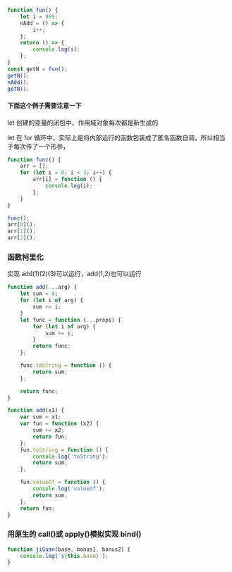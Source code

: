 ```javascript
function fun() {
	let i = 999;
	nAdd = () => {
		i++;
	};
	return () => {
		console.log(i);
	};
}
const getN = fun();
getN();
nAdd();
getN();
```

#### 下面这个例子需要注意一下

let 创建的变量的闭包中，作用域对象每次都是新生成的

let 在 for 循环中，实际上是将内部运行的函数包装成了匿名函数自调，所以相当于每次传了一个形参，

```javascript
function func() {
	arr = [];
	for (let i = 0; i < 3; i++) {
		arr[i] = function () {
			console.log(i);
		};
	}
}

func();
arr[0]();
arr[1]();
arr[2]();
```

### 函数柯里化

实现 add(1)(2)(3)可以运行，add(1,2)也可以运行

```javascript
function add(...arg) {
	let sum = 0;
	for (let i of arg) {
		sum += i;
	}
	let func = function (...props) {
		for (let i of arg) {
			sum += i;
		}
		return func;
	};

	func.toString = function () {
		return sum;
	};

	return func;
}
```

```javascript
function add(x1) {
	var sum = x1;
	var fun = function (x2) {
		sum += x2;
		return fun;
	};
	fun.toString = function () {
		console.log('toString');
		return sum;
	};

	fun.valueOf = function () {
		console.log('valueOf');
		return sum;
	};
	return fun;
}
```

### 用原生的 call()或 apply()模拟实现 bind()

```javascript
function jiSuan(base, bonus1, bonus2) {
	console.log(`${this.base}`);
}
```
